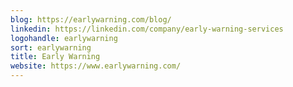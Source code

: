 ```yaml
---
blog: https://earlywarning.com/blog/
linkedin: https://linkedin.com/company/early-warning-services
logohandle: earlywarning
sort: earlywarning
title: Early Warning
website: https://www.earlywarning.com/
---
```

